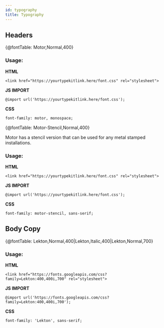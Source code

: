 ```yaml
---
id: typography
title: Typography
---
```


<link href="https://fonts.googleapis.com/css?family=Lekton:400,400i,700" rel="stylesheet"> 
<link rel="stylesheet" href="https://use.typekit.net/ntz1bud.css">

## Headers

[comment]: <> (For all font tables, make sure that you have loaded the source files from google fonts into the section above. MODIFIED CODE YOU MUST USE PIPES TO SEPERATE FONT TABLE ENTIRES)

{@fontTable: Motor,Normal,400}

<h3>Usage:</h3>

**HTML**
<pre><code class="language-html">&lt;link href="https://yourtypekitlink.here/font.css" rel="stylesheet"&gt;</code></pre>

**JS IMPORT**
<pre><code class="language-js">@import url('https://yourtypekitlink.here/font.css');</code></pre>

**CSS**
<pre><code class="language-css">font-family: motor, monospace;</code></pre>

{@fontTable: Motor&#45;Stencil,Normal,400}

<p class="descriptionText">Motor has a stencil version that can be used for any metal stamped installations.</p>

<h3>Usage:</h3>

**HTML**
<pre><code class="language-html">&lt;link href="https://yourtypekitlink.here/font.css" rel="stylesheet"&gt;</code></pre>

**JS IMPORT**
<pre><code class="language-js">@import url('https://yourtypekitlink.here/font.css');</code></pre>

**CSS**
<pre><code class="language-css">font-family: motor-stencil, sans-serif;</code></pre>

## Body Copy

{@fontTable: Lekton,Normal,400|Lekton,Italic,400|Lekton,Normal,700}

<h3>Usage:</h3>

**HTML**
<pre><code class="language-html">&lt;link href="https://fonts.googleapis.com/css?family=Lekton:400,400i,700" rel="stylesheet"&gt;</code></pre>

**JS IMPORT**
<pre><code class="language-js">@import url('https://fonts.googleapis.com/css?family=Lekton:400,400i,700');</code></pre>

**CSS**
<pre><code class="language-css">font-family: 'Lekton', sans-serif;</code></pre>